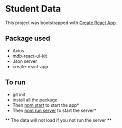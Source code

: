 # Student Data

This project was bootstrapped with [Create React App](https://github.com/facebook/create-react-app).

## Package used

- Axios
- mdb-react-ui-kit
- Json server
- create-react-app

## To run
 
- git init
- install all the package
- Then [npm start](http://localhost:3000/) to start the app*
- Then [npm run server](http://localhost:5000/students) to start the server*

 ** The data will not load if you not run the server **
